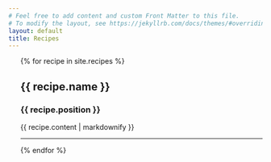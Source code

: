 ```yaml
---
# Feel free to add content and custom Front Matter to this file.
# To modify the layout, see https://jekyllrb.com/docs/themes/#overriding-theme-defaults
layout: default
title: Recipes
---
```


<ul>
  {% for recipe in site.recipes %}
      <h2>{{ recipe.name }}</h2>
      <h3>{{ recipe.position }}</h3>
      <p>{{ recipe.content | markdownify }}</p>
      <hr>
  {% endfor %}
</ul>
